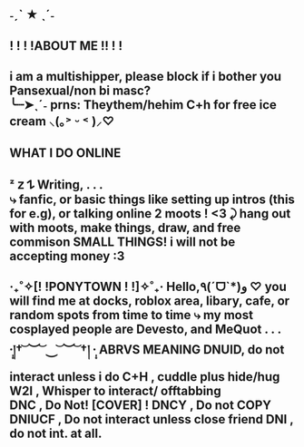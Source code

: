 ˗ˏˋ ★ ˎˊ˗ 
---
! ! ! !ABOUT ME !! ! !   
---
i am a multishipper, please block if i bother you 
Pansexual/non bi masc?  
╰┈➤ˎˊ˗ prns: Theythem/hehim 
C+h for free ice cream  ⸜(｡˃ ᵕ ˂ )⸝♡ 
--- 
WHAT I DO ONLINE 
--- 
ᶻ 𝗓 𐰁 Writing, . . .  
⤷ fanfic, or basic things like setting up intros (this for e.g), or talking online 2 moots ! <3 
  ⤸ 
hang out with moots, make things, draw, and free commison SMALL THINGS! i will not be accepting money :3 
--- 

‎‧₊˚✧[! !PONYTOWN ! !]✧˚₊‧ 
Hello,٩(ˊᗜˋ*)و ♡ you will find me at docks, roblox area, libary, cafe, or random spots from time to time 
⤷ my most cosplayed people are Devesto, and MeQuot . . .  
   ·̩͙།† ͝ ︶ ͝ ⏝ ͝ ︶ ͝ †། ·̩͙ 
       ABRVS MEANING 
    DNUID,  do not interact unless i do 
    C+H , cuddle plus hide/hug 
     W2I , Whisper to interact/ offtabbing  
    DNC , Do Not! [COVER]  ! 
    DNCY , Do not COPY 
    DNIUCF , Do not interact unless close friend 
    DNI , do not int. at all.  
--- 

